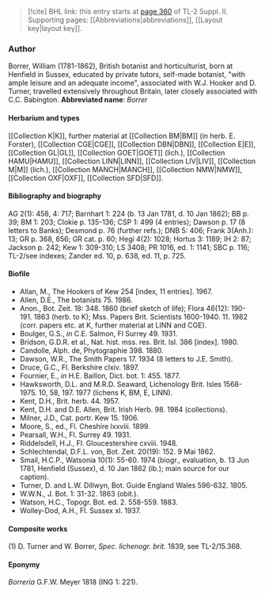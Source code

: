 > [!cite] BHL link: this entry starts at [page 360](https://www.biodiversitylibrary.org/page/33265557) of TL-2 Suppl. II.
> Supporting pages: [[Abbreviations|abbreviations]], [[Layout key|layout key]].

### Author

Borrer, William (1781-1862), British botanist and horticulturist, born at Henfield in Sussex, educated by private tutors, self-made botanist, "with ample leisure and an adequate income", associated with W.J. Hooker and D. Turner, travelled extensively throughout Britain, later closely associated with C.C. Babington. 
**Abbreviated name**: *Borrer*

#### Herbarium and types

[[Collection K|K]], further material at [[Collection BM|BM]] (in herb. E. Forster), [[Collection CGE|CGE]], [[Collection DBN|DBN]], [[Collection E|E]], [[Collection GL|GL]], [[Collection GOET|GOET]] (lich.), [[Collection HAMU|HAMU]], [[Collection LINN|LINN]], [[Collection LIV|LIV]], [[Collection M|M]] (lich.), [[Collection MANCH|MANCH]], [[Collection NMW|NMW]], [[Collection OXF|OXF]], [[Collection SFD|SFD]].

#### Bibliography and biography

AG 2(1): 458, 4: 717; Barnhart 1: 224 (b. 13 Jan 1781, d. 10 Jan 1862); BB p. 39; BM 1: 203; Clokie p. 135-136; CSP 1: 499 (4 entries); Dawson p. 17 (8 letters to Banks); Desmond p. 76 (further refs.); DNB 5: 406; Frank 3(Anh.): 13; GR p. 368, 656; GR cat. p. 60; Hegi 4(2): 1028; Hortus 3: 1189; IH 2: 87; Jackson p. 242; Kew 1: 309-310; LS 3408; PR 1016, ed. 1: 1141; SBC p. 116; TL-2/see indexes; Zander ed. 10, p. 638, ed. 11, p. 725.

#### Biofile

- Allan, M., The Hookers of Kew 254 \[index, 11 entries\]. 1967.
- Allen, D.E., The botanists 75. 1986.
- Anon., Bot. Zeit. 18: 348. 1860 (brief sketch of life); Flora 46(12): 190-191. 1863 (herb. to K); Mss. Papers Brit. Scientists 1600-1940. 11. 1982 (corr. papers etc. at K, further material at LINN and CGE).
- Boulger, G.S., *in* C.E. Salmon, Fl Surrey 49. 1931.
- Bridson, G.D.R. et al., Nat. hist. mss. res. Brit. Isl. 386 \[index\]. 1980.
- Candolle, Alph. de, Phytographie 398. 1880.
- Dawson, W.R., The Smith Papers 17. 1934 (8 letters to J.E. Smith).
- Druce, G.C., Fl. Berkshire clxiv. 1897.
- Fournier, E., *in* H.E. Baillon, Dict. bot. 1: 455. 1877.
- Hawksworth, D.L. and M.R.D. Seaward, Lichenology Brit. Isles 1568-1975. 10, 58, 197. 1977 (lichens K, BM, E, LINN).
- Kent, D.H., Brit. herb. 44. 1957.
- Kent, D.H. and D.E. Allen, Brit. Irish Herb. 98. 1984 (collections).
- Milner, J.D., Cat. portr. Kew 15. 1906.
- Moore, S., ed., Fl. Cheshire lxxviii. 1899.
- Pearsall, W.H., Fl. Surrey 49. 1931.
- Riddelsdell, H.J., Fl. Gloucestershire cxviii. 1948.
- Schlechtendal, D.F.L. von, Bot. Zeit. 20(19): 152. 9 Mai 1862.
- Smail, H.C.P., Watsonia 10(1): 55-60. 1974 (biogr., evaluation, b. 13 Jun 1781, Henfield (Sussex), d. 10 Jan 1862 (ib.); main source for our caption).
- Turner, D. and L.W. Dillwyn, Bot. Guide England Wales 596-632. 1805.
- W.W.N., J. Bot. 1: 31-32. 1863 (obit.).
- Watson, H.C., Topogr. Bot. ed. 2. 558-559. 1883.
- Wolley-Dod, A.H., Fl. Sussex xl. 1937.

#### Composite works

(1) D. Turner and W. Borrer, *Spec. lichenogr. brit.* 1839, see TL-2/15.368.

#### Eponymy

*Borreria* G.F.W. Meyer 1818 (ING 1: 221).

